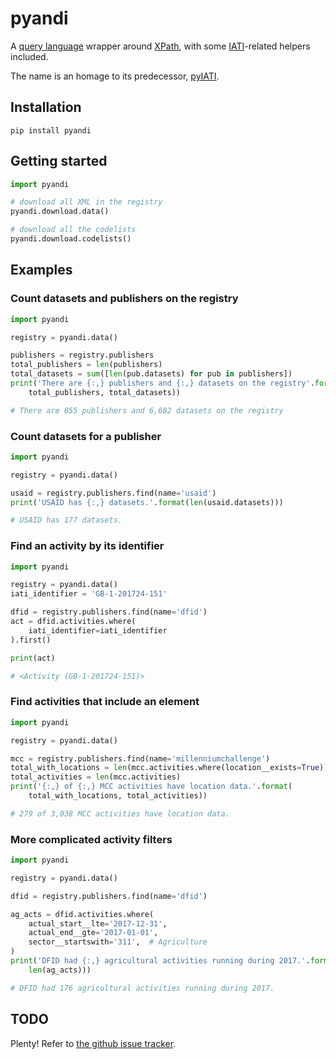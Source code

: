 # pyandi

A [query language](https://erikbern.com/2018/08/30/i-dont-want-to-learn-your-garbage-query-language.html) wrapper around [XPath](https://en.wikipedia.org/wiki/XPath), with some [IATI](https://iatistandard.org/)-related helpers included.

The name is an homage to its predecessor, [pyIATI](https://github.com/IATI/pyIATI).

## Installation

```shell
pip install pyandi
```

## Getting started

```python
import pyandi

# download all XML in the registry
pyandi.download.data()

# download all the codelists
pyandi.download.codelists()
```

## Examples

### Count datasets and publishers on the registry

```python
import pyandi

registry = pyandi.data()

publishers = registry.publishers
total_publishers = len(publishers)
total_datasets = sum([len(pub.datasets) for pub in publishers])
print('There are {:,} publishers and {:,} datasets on the registry'.format(
    total_publishers, total_datasets))

# There are 855 publishers and 6,682 datasets on the registry
```

### Count datasets for a publisher

```python
import pyandi

registry = pyandi.data()

usaid = registry.publishers.find(name='usaid')
print('USAID has {:,} datasets.'.format(len(usaid.datasets)))

# USAID has 177 datasets.
```

### Find an activity by its identifier

```python
import pyandi

registry = pyandi.data()
iati_identifier = 'GB-1-201724-151'

dfid = registry.publishers.find(name='dfid')
act = dfid.activities.where(
    iati_identifier=iati_identifier
).first()

print(act)

# <Activity (GB-1-201724-151)>
```

### Find activities that include an element

```python
import pyandi

registry = pyandi.data()

mcc = registry.publishers.find(name='millenniumchallenge')
total_with_locations = len(mcc.activities.where(location__exists=True))
total_activities = len(mcc.activities)
print('{:,} of {:,} MCC activities have location data.'.format(
    total_with_locations, total_activities))

# 279 of 3,038 MCC activities have location data.
```

### More complicated activity filters

```python
import pyandi

registry = pyandi.data()

dfid = registry.publishers.find(name='dfid')

ag_acts = dfid.activities.where(
    actual_start__lte='2017-12-31',
    actual_end__gte='2017-01-01',
    sector__startswith='311',  # Agriculture
)
print('DFID had {:,} agricultural activities running during 2017.'.format(
    len(ag_acts)))

# DFID had 176 agricultural activities running during 2017.
```

## TODO

Plenty! Refer to [the github issue tracker](https://github.com/andylolz/pyandi/issues).
